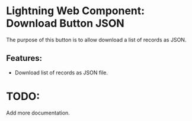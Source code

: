 # Lightning Web Component: Download Button JSON

The purpose of this button is to allow download a list of records as JSON.

## Features:

- Download list of records as JSON file.

# TODO:

Add more documentation.
